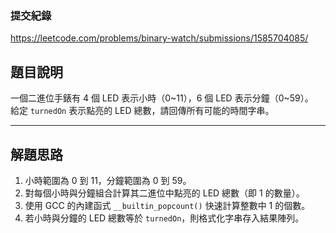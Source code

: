 ### 提交紀錄  
https://leetcode.com/problems/binary-watch/submissions/1585704085/

## 題目說明  

一個二進位手錶有 4 個 LED 表示小時（0~11），6 個 LED 表示分鐘（0~59）。  
給定 `turnedOn` 表示點亮的 LED 總數，請回傳所有可能的時間字串。

---

## 解題思路  

1. 小時範圍為 0 到 11，分鐘範圍為 0 到 59。  
2. 對每個小時與分鐘組合計算其二進位中點亮的 LED 總數（即 1 的數量）。  
3. 使用 GCC 的內建函式 `__builtin_popcount()` 快速計算整數中 1 的個數。  
4. 若小時與分鐘的 LED 總數等於 `turnedOn`，則格式化字串存入結果陣列。  
